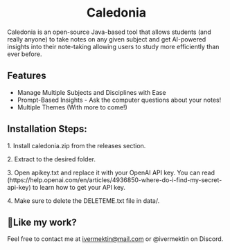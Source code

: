 <h1 align="center" id="title">Caledonia</h1>

<p id="description">Caledonia is an open-source Java-based tool that allows students (and really anyone) to take notes on any given subject and get AI-powered insights into their note-taking allowing users to study more efficiently than ever before.</p>

  
  
<h2>Features</h2>

*   Manage Multiple Subjects and Disciplines with Ease
*   Prompt-Based Insights - Ask the computer questions about your notes!
*   Multiple Themes (With more to come!)

<h2>Installation Steps:</h2>

<p>1. Install caledonia.zip from the releases section.</p>

<p>2. Extract to the desired folder.</p>

<p>3. Open apikey.txt and replace it with your OpenAI API key. You can read (https://help.openai.com/en/articles/4936850-where-do-i-find-my-secret-api-key) to learn how to get your API key.</p>

<p>4. Make sure to delete the DELETEME.txt file in data/.</p>

<h2>💖Like my work?</h2>

Feel free to contact me at ivermektin@mail.com or @ivermektin on Discord.
